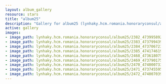```yaml
---
layout: album_gallery
resource: stars
title: "album25"
description: "Gallery for album25 (lynhaky.hcm.romania.honoraryconsul/album25)"
active: gallery
images:
- image_path: lynhaky.hcm.romania.honoraryconsul/album25/2382_473995892_1148294866654472_7359305942684136212_n.jpg
- image_path: lynhaky.hcm.romania.honoraryconsul/album25/2383_473799439_1148294999987792_4524571677325320339_n.jpg
- image_path: lynhaky.hcm.romania.honoraryconsul/album25/2384_473706723_1148294986654460_2493193034572462117_n.jpg
- image_path: lynhaky.hcm.romania.honoraryconsul/album25/2385_474174619_1148295023321123_3596094003081854669_n.jpg
- image_path: lynhaky.hcm.romania.honoraryconsul/album25/2468_473618075_1147981556685803_2345793153711557444_n.jpg
- image_path: lynhaky.hcm.romania.honoraryconsul/album25/2469_473790175_1147981826685776_1587599374648258686_n.jpg
- image_path: lynhaky.hcm.romania.honoraryconsul/album25/2470_474000733_1147981986685760_3770350564662450128_n.jpg
- image_path: lynhaky.hcm.romania.honoraryconsul/album25/2471_473745595_1147981920019100_6168979348018134628_n.jpg
- image_path: lynhaky.hcm.romania.honoraryconsul/album25/2472_474007039_1147981800019112_2637952417880558189_n.jpg
---
```

